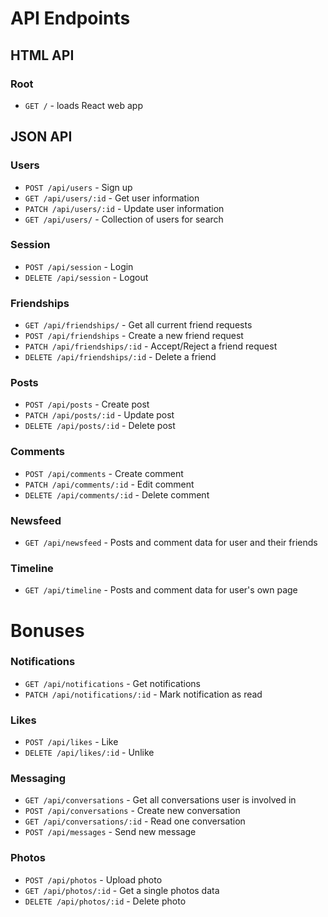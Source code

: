 # API Endpoints

## HTML API

### Root

- `GET /` - loads React web app

## JSON API

### Users
- `POST /api/users` - Sign up
- `GET /api/users/:id` - Get user information
- `PATCH /api/users/:id` - Update user information
- `GET /api/users/` - Collection of users for search

### Session
- `POST /api/session` - Login
- `DELETE /api/session` - Logout

### Friendships
- `GET /api/friendships/` - Get all current friend requests
- `POST /api/friendships` - Create a new friend request
- `PATCH /api/friendships/:id` - Accept/Reject a friend request
- `DELETE /api/friendships/:id` - Delete a friend

### Posts
- `POST /api/posts` - Create post
- `PATCH /api/posts/:id` - Update post
- `DELETE /api/posts/:id` - Delete post

### Comments
- `POST /api/comments` - Create comment
- `PATCH /api/comments/:id` - Edit comment
- `DELETE /api/comments/:id` - Delete comment

### Newsfeed
- `GET /api/newsfeed` - Posts and comment data for user and their friends

### Timeline
- `GET /api/timeline` - Posts and comment data for user's own page

# Bonuses

### Notifications
- `GET /api/notifications` - Get notifications
- `PATCH /api/notifications/:id` - Mark notification as read

### Likes
- `POST /api/likes` - Like
- `DELETE /api/likes/:id` - Unlike

### Messaging
- `GET /api/conversations` - Get all conversations user is involved in
- `POST /api/conversations` - Create new conversation
- `GET /api/conversations/:id` - Read one conversation
- `POST /api/messages` - Send new message

### Photos
- `POST /api/photos` - Upload photo
- `GET /api/photos/:id` - Get a single photos data
- `DELETE /api/photos/:id` - Delete photo
